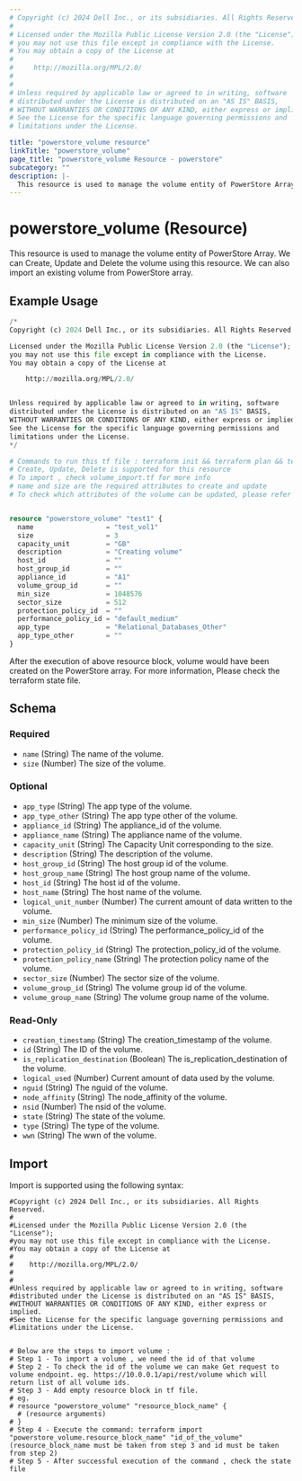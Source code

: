 ```yaml
---
# Copyright (c) 2024 Dell Inc., or its subsidiaries. All Rights Reserved.
# 
# Licensed under the Mozilla Public License Version 2.0 (the "License");
# you may not use this file except in compliance with the License.
# You may obtain a copy of the License at
# 
#     http://mozilla.org/MPL/2.0/
# 
# 
# Unless required by applicable law or agreed to in writing, software
# distributed under the License is distributed on an "AS IS" BASIS,
# WITHOUT WARRANTIES OR CONDITIONS OF ANY KIND, either express or implied.
# See the License for the specific language governing permissions and
# limitations under the License.

title: "powerstore_volume resource"
linkTitle: "powerstore_volume"
page_title: "powerstore_volume Resource - powerstore"
subcategory: ""
description: |-
  This resource is used to manage the volume entity of PowerStore Array. We can Create, Update and Delete the volume using this resource. We can also import an existing volume from PowerStore array.
---
```


# powerstore_volume (Resource)

This resource is used to manage the volume entity of PowerStore Array. We can Create, Update and Delete the volume using this resource. We can also import an existing volume from PowerStore array.

## Example Usage

```terraform
/*
Copyright (c) 2024 Dell Inc., or its subsidiaries. All Rights Reserved.

Licensed under the Mozilla Public License Version 2.0 (the "License");
you may not use this file except in compliance with the License.
You may obtain a copy of the License at

    http://mozilla.org/MPL/2.0/


Unless required by applicable law or agreed to in writing, software
distributed under the License is distributed on an "AS IS" BASIS,
WITHOUT WARRANTIES OR CONDITIONS OF ANY KIND, either express or implied.
See the License for the specific language governing permissions and
limitations under the License.
*/

# Commands to run this tf file : terraform init && terraform plan && terraform apply
# Create, Update, Delete is supported for this resource
# To import , check volume_import.tf for more info
# name and size are the required attributes to create and update
# To check which attributes of the volume can be updated, please refer Product Guide in the documentation


resource "powerstore_volume" "test1" {
  name                  = "test_vol1"
  size                  = 3
  capacity_unit         = "GB"
  description           = "Creating volume"
  host_id               = ""
  host_group_id         = ""
  appliance_id          = "A1"
  volume_group_id       = ""
  min_size              = 1048576
  sector_size           = 512
  protection_policy_id  = ""
  performance_policy_id = "default_medium"
  app_type              = "Relational_Databases_Other"
  app_type_other        = ""
}
```

After the execution of above resource block, volume would have been created on the PowerStore array. For more information, Please check the terraform state file.

<!-- schema generated by tfplugindocs -->
## Schema

### Required

- `name` (String) The name of the volume.
- `size` (Number) The size of the volume.

### Optional

- `app_type` (String) The app type of the volume.
- `app_type_other` (String) The app type other of the volume.
- `appliance_id` (String) The appliance_id of the volume.
- `appliance_name` (String) The appliance name of the volume.
- `capacity_unit` (String) The Capacity Unit corresponding to the size.
- `description` (String) The description of the volume.
- `host_group_id` (String) The host group id of the volume.
- `host_group_name` (String) The host group name of the volume.
- `host_id` (String) The host id of the volume.
- `host_name` (String) The host name of the volume.
- `logical_unit_number` (Number) The current amount of data written to the volume.
- `min_size` (Number) The minimum size of the volume.
- `performance_policy_id` (String) The performance_policy_id of the volume.
- `protection_policy_id` (String) The protection_policy_id of the volume.
- `protection_policy_name` (String) The protection policy name of the volume.
- `sector_size` (Number) The sector size of the volume.
- `volume_group_id` (String) The volume group id of the volume.
- `volume_group_name` (String) The volume group name of the volume.

### Read-Only

- `creation_timestamp` (String) The creation_timestamp of the volume.
- `id` (String) The ID of the volume.
- `is_replication_destination` (Boolean) The is_replication_destination of the volume.
- `logical_used` (Number) Current amount of data used by the volume.
- `nguid` (String) The nguid of the volume.
- `node_affinity` (String) The node_affinity of the volume.
- `nsid` (Number) The nsid of the volume.
- `state` (String) The state of the volume.
- `type` (String) The type of the volume.
- `wwn` (String) The wwn of the volume.

## Import

Import is supported using the following syntax:

```shell
#Copyright (c) 2024 Dell Inc., or its subsidiaries. All Rights Reserved.
#
#Licensed under the Mozilla Public License Version 2.0 (the "License");
#you may not use this file except in compliance with the License.
#You may obtain a copy of the License at
#
#    http://mozilla.org/MPL/2.0/
#
#
#Unless required by applicable law or agreed to in writing, software
#distributed under the License is distributed on an "AS IS" BASIS,
#WITHOUT WARRANTIES OR CONDITIONS OF ANY KIND, either express or implied.
#See the License for the specific language governing permissions and
#limitations under the License.


# Below are the steps to import volume :
# Step 1 - To import a volume , we need the id of that volume 
# Step 2 - To check the id of the volume we can make Get request to volume endpoint. eg. https://10.0.0.1/api/rest/volume which will return list of all volume ids.
# Step 3 - Add empty resource block in tf file. 
# eg. 
# resource "powerstore_volume" "resource_block_name" {
  # (resource arguments)
# }
# Step 4 - Execute the command: terraform import "powerstore_volume.resource_block_name" "id_of_the_volume" (resource_block_name must be taken from step 3 and id must be taken from step 2)
# Step 5 - After successful execution of the command , check the state file
``` 

